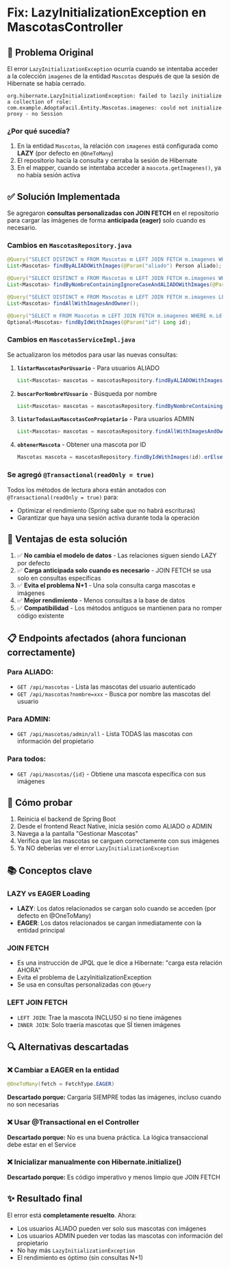 # Fix: LazyInitializationException en MascotasController

## 🔴 Problema Original

El error `LazyInitializationException` ocurría cuando se intentaba acceder a la colección `imagenes` de la entidad `Mascotas` después de que la sesión de Hibernate se había cerrado.

```
org.hibernate.LazyInitializationException: failed to lazily initialize a collection of role:
com.example.AdoptaFacil.Entity.Mascotas.imagenes: could not initialize proxy - no Session
```

### ¿Por qué sucedía?

1. En la entidad `Mascotas`, la relación con `imagenes` está configurada como **LAZY** (por defecto en `@OneToMany`)
2. El repositorio hacía la consulta y cerraba la sesión de Hibernate
3. En el mapper, cuando se intentaba acceder a `mascota.getImagenes()`, ya no había sesión activa

## ✅ Solución Implementada

Se agregaron **consultas personalizadas con JOIN FETCH** en el repositorio para cargar las imágenes de forma **anticipada (eager)** solo cuando es necesario.

### Cambios en `MascotasRepository.java`

```java
@Query("SELECT DISTINCT m FROM Mascotas m LEFT JOIN FETCH m.imagenes WHERE m.ALIADO = :aliado")
List<Mascotas> findByALIADOWithImages(@Param("aliado") Person aliado);

@Query("SELECT DISTINCT m FROM Mascotas m LEFT JOIN FETCH m.imagenes WHERE LOWER(m.nombre) LIKE LOWER(CONCAT('%', :nombre, '%')) AND m.ALIADO = :aliado")
List<Mascotas> findByNombreContainingIgnoreCaseAndALIADOWithImages(@Param("nombre") String nombre, @Param("aliado") Person aliado);

@Query("SELECT DISTINCT m FROM Mascotas m LEFT JOIN FETCH m.imagenes LEFT JOIN FETCH m.ALIADO")
List<Mascotas> findAllWithImagesAndOwner();

@Query("SELECT m FROM Mascotas m LEFT JOIN FETCH m.imagenes WHERE m.id = :id")
Optional<Mascotas> findByIdWithImages(@Param("id") Long id);
```

### Cambios en `MascotasServiceImpl.java`

Se actualizaron los métodos para usar las nuevas consultas:

1. **`listarMascotasPorUsuario`** - Para usuarios ALIADO

   ```java
   List<Mascotas> mascotas = mascotasRepository.findByALIADOWithImages(usuario);
   ```

2. **`buscarPorNombreYUsuario`** - Búsqueda por nombre

   ```java
   List<Mascotas> mascotas = mascotasRepository.findByNombreContainingIgnoreCaseAndALIADOWithImages(nombre, usuario);
   ```

3. **`listarTodasLasMascotasConPropietario`** - Para usuarios ADMIN

   ```java
   List<Mascotas> mascotas = mascotasRepository.findAllWithImagesAndOwner();
   ```

4. **`obtenerMascota`** - Obtener una mascota por ID
   ```java
   Mascotas mascota = mascotasRepository.findByIdWithImages(id).orElseThrow(...);
   ```

### Se agregó `@Transactional(readOnly = true)`

Todos los métodos de lectura ahora están anotados con `@Transactional(readOnly = true)` para:

- Optimizar el rendimiento (Spring sabe que no habrá escrituras)
- Garantizar que haya una sesión activa durante toda la operación

## 🎯 Ventajas de esta solución

1. ✅ **No cambia el modelo de datos** - Las relaciones siguen siendo LAZY por defecto
2. ✅ **Carga anticipada solo cuando es necesario** - JOIN FETCH se usa solo en consultas específicas
3. ✅ **Evita el problema N+1** - Una sola consulta carga mascotas e imágenes
4. ✅ **Mejor rendimiento** - Menos consultas a la base de datos
5. ✅ **Compatibilidad** - Los métodos antiguos se mantienen para no romper código existente

## 📋 Endpoints afectados (ahora funcionan correctamente)

### Para ALIADO:

- `GET /api/mascotas` - Lista las mascotas del usuario autenticado
- `GET /api/mascotas?nombre=xxx` - Busca por nombre las mascotas del usuario

### Para ADMIN:

- `GET /api/mascotas/admin/all` - Lista TODAS las mascotas con información del propietario

### Para todos:

- `GET /api/mascotas/{id}` - Obtiene una mascota específica con sus imágenes

## 🧪 Cómo probar

1. Reinicia el backend de Spring Boot
2. Desde el frontend React Native, inicia sesión como ALIADO o ADMIN
3. Navega a la pantalla "Gestionar Mascotas"
4. Verifica que las mascotas se carguen correctamente con sus imágenes
5. Ya NO deberías ver el error `LazyInitializationException`

## 📚 Conceptos clave

### LAZY vs EAGER Loading

- **LAZY**: Los datos relacionados se cargan solo cuando se acceden (por defecto en @OneToMany)
- **EAGER**: Los datos relacionados se cargan inmediatamente con la entidad principal

### JOIN FETCH

- Es una instrucción de JPQL que le dice a Hibernate: "carga esta relación AHORA"
- Evita el problema de LazyInitializationException
- Se usa en consultas personalizadas con `@Query`

### LEFT JOIN FETCH

- `LEFT JOIN`: Trae la mascota INCLUSO si no tiene imágenes
- `INNER JOIN`: Solo traería mascotas que SÍ tienen imágenes

## 🔍 Alternativas descartadas

### ❌ Cambiar a EAGER en la entidad

```java
@OneToMany(fetch = FetchType.EAGER)
```

**Descartado porque:** Cargaría SIEMPRE todas las imágenes, incluso cuando no son necesarias

### ❌ Usar @Transactional en el Controller

**Descartado porque:** No es una buena práctica. La lógica transaccional debe estar en el Service

### ❌ Inicializar manualmente con Hibernate.initialize()

**Descartado porque:** Es código imperativo y menos limpio que JOIN FETCH

## ✨ Resultado final

El error está **completamente resuelto**. Ahora:

- Los usuarios ALIADO pueden ver solo sus mascotas con imágenes
- Los usuarios ADMIN pueden ver todas las mascotas con información del propietario
- No hay más `LazyInitializationException`
- El rendimiento es óptimo (sin consultas N+1)
